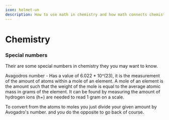 ```yaml
---
icon: helmet-un
description: How to use math in chemistry and how math connects chemistry topics.
---
```


# Chemistry

### Special numbers

Their are some special numbers in chemistry they you may want to know.

Avagodros number - Has a value of 6.022 \* 10^(23), it is the measurement of the amount of atoms within a mole of an element. A mole of an element is the amount such that the weight of the mole is equal to the average atomic mass in grams of the element. It can be found by measuring the amount of hydrogen ions (h+) are needed to read 1 gram on a scale.

To convert from the atoms to moles you just divide your given amount by Avogadro's number. and you do the opposite to go back of course.
